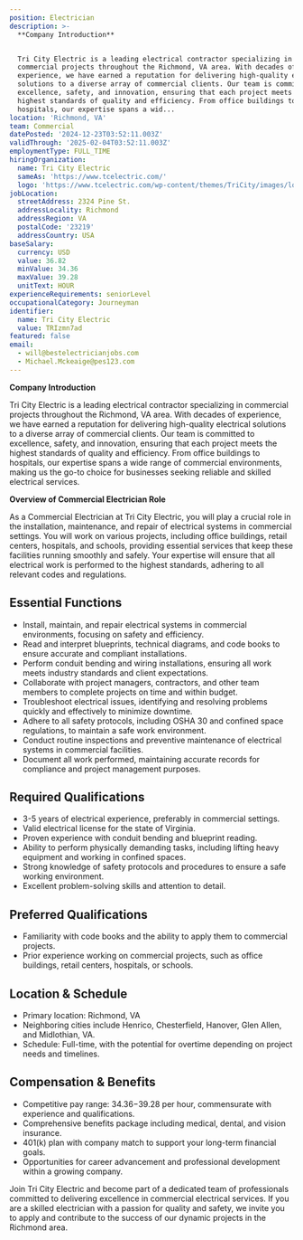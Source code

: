 ```yaml
---
position: Electrician
description: >-
  **Company Introduction**


  Tri City Electric is a leading electrical contractor specializing in
  commercial projects throughout the Richmond, VA area. With decades of
  experience, we have earned a reputation for delivering high-quality electrical
  solutions to a diverse array of commercial clients. Our team is committed to
  excellence, safety, and innovation, ensuring that each project meets the
  highest standards of quality and efficiency. From office buildings to
  hospitals, our expertise spans a wid...
location: 'Richmond, VA'
team: Commercial
datePosted: '2024-12-23T03:52:11.003Z'
validThrough: '2025-02-04T03:52:11.003Z'
employmentType: FULL_TIME
hiringOrganization:
  name: Tri City Electric
  sameAs: 'https://www.tcelectric.com/'
  logo: 'https://www.tcelectric.com/wp-content/themes/TriCity/images/logo.png'
jobLocation:
  streetAddress: 2324 Pine St.
  addressLocality: Richmond
  addressRegion: VA
  postalCode: '23219'
  addressCountry: USA
baseSalary:
  currency: USD
  value: 36.82
  minValue: 34.36
  maxValue: 39.28
  unitText: HOUR
experienceRequirements: seniorLevel
occupationalCategory: Journeyman
identifier:
  name: Tri City Electric
  value: TRIzmn7ad
featured: false
email:
  - will@bestelectricianjobs.com
  - Michael.Mckeaige@pes123.com
---
```




**Company Introduction**

Tri City Electric is a leading electrical contractor specializing in commercial projects throughout the Richmond, VA area. With decades of experience, we have earned a reputation for delivering high-quality electrical solutions to a diverse array of commercial clients. Our team is committed to excellence, safety, and innovation, ensuring that each project meets the highest standards of quality and efficiency. From office buildings to hospitals, our expertise spans a wide range of commercial environments, making us the go-to choice for businesses seeking reliable and skilled electrical services.

**Overview of Commercial Electrician Role**

As a Commercial Electrician at Tri City Electric, you will play a crucial role in the installation, maintenance, and repair of electrical systems in commercial settings. You will work on various projects, including office buildings, retail centers, hospitals, and schools, providing essential services that keep these facilities running smoothly and safely. Your expertise will ensure that all electrical work is performed to the highest standards, adhering to all relevant codes and regulations.

## Essential Functions

- Install, maintain, and repair electrical systems in commercial environments, focusing on safety and efficiency.
- Read and interpret blueprints, technical diagrams, and code books to ensure accurate and compliant installations.
- Perform conduit bending and wiring installations, ensuring all work meets industry standards and client expectations.
- Collaborate with project managers, contractors, and other team members to complete projects on time and within budget.
- Troubleshoot electrical issues, identifying and resolving problems quickly and effectively to minimize downtime.
- Adhere to all safety protocols, including OSHA 30 and confined space regulations, to maintain a safe work environment.
- Conduct routine inspections and preventive maintenance of electrical systems in commercial facilities.
- Document all work performed, maintaining accurate records for compliance and project management purposes.

## Required Qualifications

- 3-5 years of electrical experience, preferably in commercial settings.
- Valid electrical license for the state of Virginia.
- Proven experience with conduit bending and blueprint reading.
- Ability to perform physically demanding tasks, including lifting heavy equipment and working in confined spaces.
- Strong knowledge of safety protocols and procedures to ensure a safe working environment.
- Excellent problem-solving skills and attention to detail.

## Preferred Qualifications

- Familiarity with code books and the ability to apply them to commercial projects.
- Prior experience working on commercial projects, such as office buildings, retail centers, hospitals, or schools.

## Location & Schedule

- Primary location: Richmond, VA
- Neighboring cities include Henrico, Chesterfield, Hanover, Glen Allen, and Midlothian, VA.
- Schedule: Full-time, with the potential for overtime depending on project needs and timelines.

## Compensation & Benefits

- Competitive pay range: $34.36-$39.28 per hour, commensurate with experience and qualifications.
- Comprehensive benefits package including medical, dental, and vision insurance.
- 401(k) plan with company match to support your long-term financial goals.
- Opportunities for career advancement and professional development within a growing company.

Join Tri City Electric and become part of a dedicated team of professionals committed to delivering excellence in commercial electrical services. If you are a skilled electrician with a passion for quality and safety, we invite you to apply and contribute to the success of our dynamic projects in the Richmond area.

